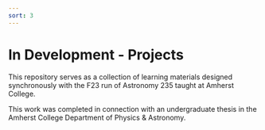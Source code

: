 ```yaml
---
sort: 3
---
```


# In Development - Projects

This repository serves as a collection of learning materials designed synchronously with the F23 run of Astronomy 235 taught at Amherst College.

This work was completed in connection with an undergraduate thesis in the Amherst College Department of Physics & Astronomy.

